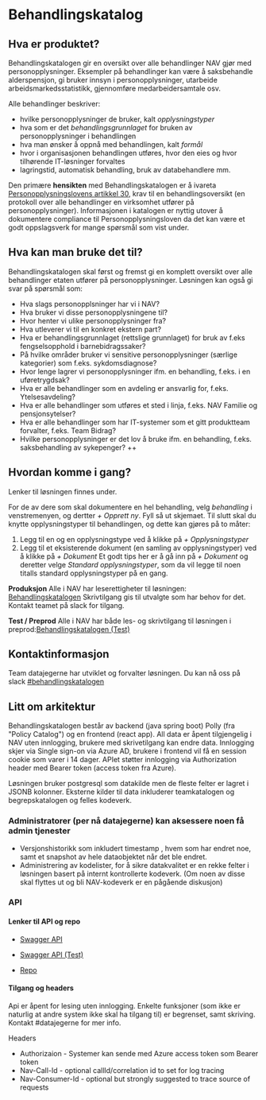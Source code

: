 # Behandlingskatalog


## Hva er produktet?
Behandlingskatalogen gir en oversikt over alle behandlinger NAV gjør med personopplysninger. Eksempler på behandlinger kan være å saksbehandle alderspensjon, gi bruker innsyn i personopplysninger, utarbeide arbeidsmarkedsstatistikk, gjennomføre medarbeidersamtale osv. 

Alle behandlinger beskriver:
* hvilke personopplysninger de bruker, kalt _opplysningstyper_ 
* hva som er det _behandlingsgrunnlaget_ for bruken av personopplysninger i behandlingen
* hva man ønsker å oppnå med behandlingen, kalt _formål_
* hvor i organisasjonen behandlingen utføres, hvor den eies og hvor tilhørende IT-løsninger forvaltes
* lagringstid, automatisk behandling, bruk av databehandlere mm.

Den primære **hensikten** med Behandlingskatalogen er å ivareta [Personopplysningslovens artikkel 30](https://lovdata.no/lov/2018-06-15-38/gdpr/a30), krav til en behandlingsoversikt (en protokoll over alle behandlinger en virksomhet utfører på personopplysninger). Informasjonen i katalogen er nyttig utover å dokumentere compliance til Personopplysningsloven da det kan være et godt oppslagsverk for mange spørsmål som vist under.

## Hva kan man bruke det til?
Behandlingskatalogen skal først og fremst gi en komplett oversikt over alle behandlinger etaten utfører på personopplysninger. Løsningen kan også gi svar på spørsmål som:
* Hva slags personopplsninger har vi i NAV?
* Hva bruker vi disse personopplysningene til?
* Hvor henter vi ulike personopplysninger fra?
* Hva utleverer vi til en konkret ekstern part?
* Hva er behandlingsgrunnlaget (rettslige grunnlaget) for bruk av f.eks fengselsopphold i barnebidragssaker?
* På hvilke områder bruker vi sensitive personopplysninger (særlige kategorier) som f.eks. sykdomsdiagnose?
* Hvor lenge lagrer vi personopplysninger ifm. en behandling, f.eks. i en uføretrygdsak?
* Hva er alle behandlinger som en avdeling er ansvarlig for, f.eks. Ytelsesavdeling?
* Hva er alle behandlinger som utføres et sted i linja, f.eks. NAV Familie og pensjonsytelser?
* Hva er alle behandlinger som har IT-systemer som et gitt produktteam forvalter, f.eks. Team Bidrag?
* Hvilke personopplysninger er det lov å bruke ifm. en behandling, f.eks. saksbehandling av sykepenger?
++

## Hvordan komme i gang?
Lenker til løsningen finnes under. 

For de av dere som skal dokumentere en hel behandling, velg _behandling_ i venstremenyen, og dertter _+ Opprett ny_. Fyll så ut skjemaet. Til slutt skal du knytte opplysningstyper til behandlingen, og dette kan gjøres på to måter:
1. Legg til en og en opplysningstype ved å klikke på _+ Opplysningstyper_
2. Legg til et eksisterende dokument (en samling av opplysningstyper) ved å klikke på _+ Dokument_
Et godt tips her er å gå inn på _+ Dokument_ og deretter velge _Standard opplysningstyper_, som da vil legge til noen titalls standard opplysningstyper på en gang. 

**Produksjon**
Alle i NAV har leserettigheter til løsningen: [Behandlingskatalogen](https://behandlingskatalog.nais.adeo.no)
Skrivtilgang gis til utvalgte som har behov for det. Kontakt teamet på slack for tilgang. 

**Test / Preprod**
Alle i NAV har både les- og skrivtilgang til løsningen i preprod:[Behandlingskatalogen (Test)](https://behandlingskatalog.nais.preprod.local)


## Kontaktinformasjon
Team datajegerne har utviklet og forvalter løsningen. Du kan nå oss på slack [#behandlingskatalogen](https://nav-it.slack.com/archives/CR1B19E6L)


## Litt om arkitektur
Behandlingskatalogen består av backend (java spring boot) Polly (fra "Policy Catalog") og en frontend (react app).
All data er åpent tilgjengelig i NAV uten innlogging, brukere med skrivetilgang kan endre data. Innlogging skjer via Single sign-on via Azure AD, brukere i frontend vil få en session cookie som varer i 14 dager. APIet støtter innlogging via Authorization header med Bearer token (access token fra Azure).

Løsningen bruker postgresql som datakilde men de fleste felter er lagret i JSONB kolonner.
Eksterne kilder til data inkluderer teamkatalogen og begrepskatalogen og felles kodeverk.

### Administratorer (per nå datajegerne) kan aksessere noen få admin tjenester
* Versjonshistorikk som inkludert timestamp , hvem som har endret noe, samt et snapshot av hele dataobjektet når det ble endret.
* Administrering av kodelister, for å sikre datakvalitet er en rekke felter i løsningen basert på internt kontrollerte kodeverk. (Om noen av disse skal flyttes ut og bli NAV-kodeverk er en pågående diskusjon)

### API

#### Lenker til API og repo
* [Swagger API](https://polly.nais.adeo.no/swagger-ui.html)
* [Swagger API (Test)](https://polly.dev.adeo.no/swagger-ui.html)

* [Repo](https://github.com/navikt/polly)

#### Tilgang og headers
Api er åpent for lesing uten innlogging. Enkelte funksjoner (som ikke er naturlig at andre system ikke skal ha tilgang til) er begrenset, samt skriving. Kontakt #datajegerne for mer info.

Headers
* Authorizaion - Systemer kan sende med Azure access token som Bearer token
* Nav-Call-Id - optional callId/correlation id to set for log tracing
* Nav-Consumer-Id - optional but strongly suggested to trace source of requests



